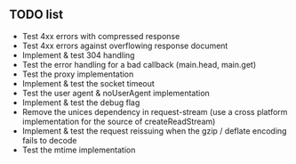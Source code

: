 ## TODO list

 * Test 4xx errors with compressed response
 * Test 4xx errors against overflowing response document
 * Implement & test 304 handling
 * Test the error handling for a bad callback (main.head, main.get)
 * Test the proxy implementation
 * Implement & test the socket timeout
 * Test the user agent & noUserAgent implementation
 * Implement & test the debug flag
 * Remove the unices dependency in request-stream (use a cross platform implementation for the source of createReadStream)
 * Implement & test the request reissuing when the gzip / deflate encoding fails to decode
 * Test the mtime implementation
